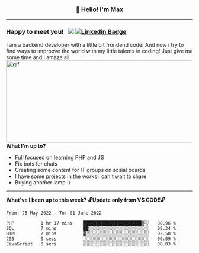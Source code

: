 ### <p align="center">👋 Hello! I'm Max</p>

--------

### Happy to meet you! &nbsp; ![](https://komarev.com/ghpvc/?username=romartiny) [![Linkedin Badge](https://img.shields.io/badge/-LinkedIn-0e76a8?style=flat-square&logo=Linkedin&logoColor=white)](https://www.linkedin.com/in/romartiny/)

I am a backend developer with a little bit frondend code! And now i try to find ways to improove the world with my little talents in coding! Just give me some time and i amaze all.
<img align="right" alt="gif" src="https://64.media.tumblr.com/e1c5da7500447ac51ab1661819d6f4b2/1a4296433cef4166-8b/s1280x1920/b8361cd88301da5372f86efff22d950c16dbed9b.gif" width="530" height="223" />

**What I'm up to?**

- Full focused on learning PHP and JS
- Fix bots for chats
- Creating some content for IT groups on sosial boards
- I have some projects in the works I can't wait to share
- Buying another lamp :) 

-------

**What've I been up to this week?**
**🔓Update only from VS CODE🔓**

<!--START_SECTION:waka-->

```text
From: 25 May 2022 - To: 01 June 2022

PHP          1 hr 17 mins    ██████████████████████▒░░   88.96 %
SQL          7 mins          ██░░░░░░░░░░░░░░░░░░░░░░░   08.34 %
HTML         2 mins          ▓░░░░░░░░░░░░░░░░░░░░░░░░   02.58 %
CSS          0 secs          ░░░░░░░░░░░░░░░░░░░░░░░░░   00.09 %
JavaScript   0 secs          ░░░░░░░░░░░░░░░░░░░░░░░░░   00.03 %
```

<!--END_SECTION:waka-->
